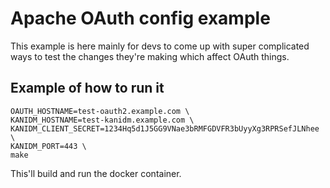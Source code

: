 # Apache OAuth config example

This example is here mainly for devs to come up with super complicated ways to test the changes they're making which
affect OAuth things.

## Example of how to run it

```shell
OAUTH_HOSTNAME=test-oauth2.example.com \
KANIDM_HOSTNAME=test-kanidm.example.com \
KANIDM_CLIENT_SECRET=1234Hq5d1J5GG9VNae3bRMFGDVFR3bUyyXg3RPRSefJLNhee \
KANIDM_PORT=443 \
make
```

This'll build and run the docker container.

